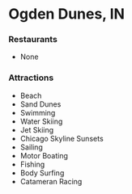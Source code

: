 # Ogden Dunes, IN

### Restaurants
- None
### Attractions
- Beach
- Sand Dunes
- Swimming
- Water Skiing
- Jet Skiing
- Chicago Skyline Sunsets
- Sailing
- Motor Boating
- Fishing
- Body Surfing
- Catameran Racing
